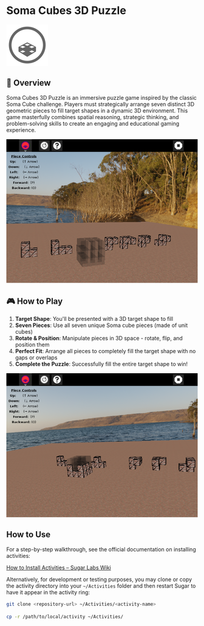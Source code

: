 # Soma Cubes 3D Puzzle

![Game Logo](./activity/activity-somacube.svg)

## 🎯 Overview

Soma Cubes 3D Puzzle is an immersive puzzle game inspired by the classic Soma Cube challenge. Players must strategically arrange seven distinct 3D geometric pieces to fill target shapes in a dynamic 3D environment. This game masterfully combines spatial reasoning, strategic thinking, and problem-solving skills to create an engaging and educational gaming experience.

![Game Screenshot](./screen_shots/01.png)

## 🎮 How to Play

1. **Target Shape**: You'll be presented with a 3D target shape to fill
2. **Seven Pieces**: Use all seven unique Soma cube pieces (made of unit cubes)
3. **Rotate & Position**: Manipulate pieces in 3D space - rotate, flip, and position them
4. **Perfect Fit**: Arrange all pieces to completely fill the target shape with no gaps or overlaps
5. **Complete the Puzzle**: Successfully fill the entire target shape to win!

![Gameplay Example](./screen_shots/02.png)

## How to Use

For a step-by-step walkthrough, see the official documentation on installing activities:

[How to Install Activities – Sugar Labs Wiki](https://wiki.sugarlabs.org/go/How_to_install_activities)

Alternatively, for development or testing purposes, you may clone or copy the activity directory into your `~/Activities` folder and then restart Sugar to have it appear in the activity ring:

```bash
git clone <repository-url> ~/Activities/<activity-name>

cp -r /path/to/local/activity ~/Activities/
```